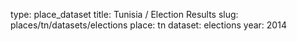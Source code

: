 type: place_dataset
title: Tunisia / Election Results
slug: places/tn/datasets/elections
place: tn
dataset: elections
year: 2014
